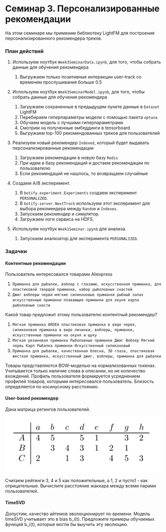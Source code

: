 # Семинар 3. Персонализированные рекомендации

На этом семинаре мы применим библиотеку LightFM для построения персонализированного рекомендера треков. 

### План действий

1. Используем ноутбук `Week3SeminarData.ipynb`, для того, чтобы собрать данные для обучения рекомендера
    1. Выгружаем только позитивные интеракции user-track со временем прослушивания больше 0.5
        
2.  Используем ноутбук `Week3SeminarModel.ipynb`, для того, чтобы собрать данные для обучения рекомендера
    1. Загружаем сохраненные в предыдущем пункте данные в `Dataset` LightFM
    2. Перебираем гиперпараметры модели с помощью пакета `optuna`
    3. Обучаем модель с лучшими гиперпараметрами
    4. Смотрим на полученные эмбеддинги в tensorboard
    5. Выгружаем top-100 рекомендованных треков для пользователей
    
3. Реализуем новый рекомендер `Indexed`, который будет выдавать персонализированные рекомендации
    1. Загружаем рекомендации в новую базу `Redis`
    2. При идем в базу рекомендаций и достаем рекомендации по пользователю
    3. Если рекомендаций не нашлось, то возвращаем случайные
    
3. Создаем A/B эксперимент.
    1. В `botify.experiment.Experiments` создаем эксперимент `PERSONALIZED`.
    2. В `botify.server.NextTrack` используем этот эксперимент для выбора рекомендера между `Random` и `Indexes`.
    3. Запускаем рекомендер и симулятор.
    4. Загружаем логи сервиса на HDFS.
   
4. Используем ноутбук `Week1Seminar.ipynb` для анализа.
    1. Запускаем анализатор для эксперимента `PERSONALIZED`.

### Задачки

#### Контентные рекомендации

Пользователь интересовался товарами Aliexpress

1. `Приманка для рыбалки, воблер с глазами, искусственная приманка, для пластиковой твердой приманки, набор рыболовных снастей`
2. `Джиг воблеры черви мягкие силиконовые приманки рыбный запах искусственные приманки плавающие приманки для окуня карпа рыболовные снасти`

Какой товар предложит этому пользователю контентный рекомендер?

1. `Мягкая приманка ARDEA пластиковая приманка в виде червя, силиконовая приманка в виде личинки, воблеры, приманки, искусственные приманки на окуня и щуку`
2. `Мягкая резиновая приманка Рыболовные приманки Джиг Воблер Мягкий червь Карп Рыбалка приманки Искусственный силиконовый`
3. `Приманка для рыбалки, качественная блесна, 3D глаза, пластиковая жесткая приманка, искусственный джиг, воблеры, приманка для рыбалки`

Товары представляются BOW-моделью на нормализованных токенах. Учитывается только наличие слова в описании, но не количество вхождений.
Профиль пользователя формируется усреднением профилей товаров, которыми интересовался пользователь.
Близость определяется по косинусному расстоянию.

#### User-based рекомендер

Дана матрица ретингов пользователей.

![Utility matrix](./images/exercise2.png)

Считаем рейтинги 3, 4 и 5 как положительные, а 1, 2 и пусто1 - как отрицательные. Вычислите расстояние жаккара между всеми парами пользователей.

#### TimeSVD

Допустим, качество айтемов эволюционирует по времени. Модель timeSVD учитывает это в bias b_i(t). Предложите примеры обучаемых функций b_i(t), которые могли бы выучить эту эволюцию.
